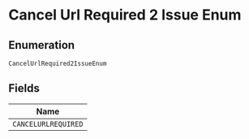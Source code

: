 
# Cancel Url Required 2 Issue Enum

## Enumeration

`CancelUrlRequired2IssueEnum`

## Fields

| Name |
|  --- |
| `CANCELURLREQUIRED` |

